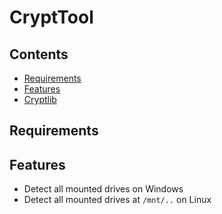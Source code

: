 # CryptTool

## Contents
- [Requirements](#Requirements)
- [Features](#Features)
- [Cryptlib](#Cryptlib)

## Requirements

## Features
- Detect all mounted drives on Windows
- Detect all mounted drives at ``/mnt/..`` on Linux
